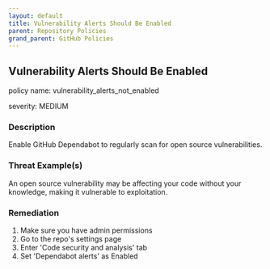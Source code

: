```yaml
---
layout: default
title: Vulnerability Alerts Should Be Enabled
parent: Repository Policies
grand_parent: GitHub Policies
---
```



## Vulnerability Alerts Should Be Enabled
policy name: vulnerability_alerts_not_enabled

severity: MEDIUM

### Description
Enable GitHub Dependabot to regularly scan for open source vulnerabilities.

### Threat Example(s)
An open source vulnerability may be affecting your code without your knowledge, making it vulnerable to exploitation.



### Remediation
1. Make sure you have admin permissions
2. Go to the repo's settings page
3. Enter 'Code security and analysis' tab
4. Set 'Dependabot alerts' as Enabled



